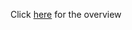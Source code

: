 Click [here](https://html-preview.github.io/?url=https://github.com/Fdoel/DataOverview/blob/main/DataOverview.html) for the overview 
